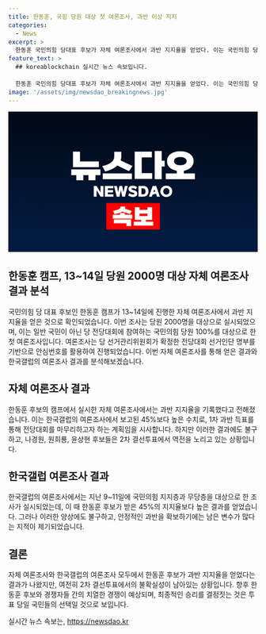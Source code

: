 ```yaml
---
title: 한동훈, 국힘 당원 대상 첫 여론조사, 과반 이상 지지
categories:
  - News
excerpt: >
  한동훈 국민의힘 당대표 후보가 자체 여론조사에서 과반 지지율을 얻었다. 이는 국민의힘 당원 2000명을 대상으로 실시된 조사로, 전당대회 선거인단 명부를 기반으로 이뤄졌다. 여론조사 결과, 한 후보는 1차 과반 득표로 전당대회를 마무리할 계획이며, 남은 기간 안정적인 과반을 확보하는 데에는 여전히 변수가 많다는 지적을 받았다. 다른 후보들은 2차 결선투표에서 역전극을 노리고 있으며, 한국갤럽 여론조사 결과와 비교하여 한 후보의 과반 지지율이 높게 나온 것으로 알려졌다.
feature_text: >
  ## koreablockchain 실시간 뉴스 속보입니다.

  한동훈 국민의힘 당대표 후보가 자체 여론조사에서 과반 지지율을 얻었다. 이는 국민의힘 당원 2000명을 대상으로 실시된 조사로, 전당대회 선거인단 명부를 기반으로 이뤄졌다. 여론조사 결과, 한 후보는 1차 과반 득표로 전당대회를 마무리할 계획이며, 남은 기간 안정적인 과반을 확보하는 데에는 여전히 변수가 많다는 지적을 받았다. 다른 후보들은 2차 결선투표에서 역전극을 노리고 있으며, 한국갤럽 여론조사 결과와 비교하여 한 후보의 과반 지지율이 높게 나온 것으로 알려졌다.
image: '/assets/img/newsdao_breakingnews.jpg'
---
```


<p><img src="/assets/img/newsdao_breakingnews.jpg" alt="koreablockchain 속보" /></p>

<h2 data-ke-size="size26">한동훈 캠프, 13~14일 당원 2000명 대상 자체 여론조사 결과 분석</h2>

<p>국민의힘 당 대표 후보인 한동훈 캠프가 13~14일에 진행한 자체 여론조사에서 과반 지지율을 얻은 것으로 확인되었습니다. 이번 조사는 당원 2000명을 대상으로 실시되었으며, 이는 일반 국민이 아닌 당 전당대회에 참여하는 국민의힘 당원 100%를 대상으로 한 첫 여론조사입니다. 여론조사는 당 선거관리위원회가 확정한 전당대회 선거인단 명부를 기반으로 안심번호를 활용하여 진행되었습니다. 이번 자체 여론조사를 통해 얻은 결과와 한국갤럽의 여론조사 결과를 분석해보겠습니다.</p>

<h2 data-ke-size="size24">자체 여론조사 결과</h2>

<p>한동훈 후보의 캠프에서 실시한 자체 여론조사에서는 과반 지지율을 기록했다고 전해졌습니다. 이는 한국갤럽의 여론조사에서 보고된 45%보다 높은 수치로, 1차 과반 득표를 통해 전당대회를 마무리하고자 하는 계획임을 시사합니다. 하지만 이러한 결과에도 불구하고, 나경원, 원희룡, 윤상현 후보들은 2차 결선투표에서 역전을 노리고 있는 상황입니다.</p>

<h2 data-ke-size="size24">한국갤럽 여론조사 결과</h2>

<p>한국갤럽의 여론조사에서는 지난 9~11일에 국민의힘 지지층과 무당층을 대상으로 한 조사가 실시되었는데, 이 때 한동훈 후보가 받은 45%의 지지율보다 높은 결과를 얻었습니다. 그러나 이러한 양상에도 불구하고, 안정적인 과반을 확보하기에는 남은 변수가 많다는 지적이 제기되었습니다.</p>

<h2 data-ke-size="size24">결론</h2>

<p>자체 여론조사와 한국갤럽의 여론조사 모두에서 한동훈 후보가 과반 지지율을 얻었다는 결과가 나왔지만, 여전히 2차 결선투표에서의 불확실성이 남아있는 상황입니다. 향후 한동훈 후보와 경쟁자들 간의 치열한 경쟁이 예상되며, 최종적인 승리를 결정짓는 것은 투표 당일 국민들의 선택일 것으로 보입니다.</p>
실시간 뉴스 속보는, <a href="https://newsdao.kr" rel="dofollow">https://newsdao.kr</a>


